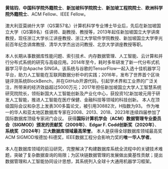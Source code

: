 **黄铭钧**，**中国科学院外籍院士**、**新加坡科学院院士**、**新加坡工程院院士**、**欧洲科学院外籍院士**、ACM Fellow、IEEE Fellow。
<br><br>澳大利亚莫纳什大学（QS第57名）计算机科学专业博士毕业后，先后在新加坡国立大学（QS第8名）任讲师、副教授、教授等，2013年起任新加坡国立大学讲席教授，现任浙江大学长江讲座教授、浙江大学软件学院教授、新加坡国立大学李光前百年纪念讲席教授、清华大学杰出访问教授、北京大学讲座教授等职。
<br><br>本人长期从事数据库性能问题、索引技术、内存数据管理、人工智能、云计算和并行分布式系统的研究与高级应用。2014年至今，耗时多年研发了新一代分布式机器学习平台Apache SINGA，该系统与谷歌的TensorFlow一起入选十佳机器学习平台，助力人工智能在互联网数据分析中的实践；2016年，发布了世界首个区块链评测系统BlockBench，并在GitHub开源代码，引起学术界和工业界的广泛关注，所带来的经济效益超过5000万元；2017年担任新加坡国立大学人工智慧系统研究院院长，领衔新国大人工智能创新及产业化中心，获投资1亿新加坡元用于研发人工智能，推进人工智能在医疗保健、金融科技等领域的科技创新。
本人在顶级国际会议和杂志上发表300多篇论文，被引用30882次，H指数为93。
作为唯一的华人和亚太地区数据库专家在2008、2013、2018、2023年连续四届参加了国际数据库顶级专家闭门会议。
获得**国际计算机学会（ACM）数据管理专业委员会（SIGMOD）颁发的贡献奖（2009年）**、**Edgar F. Codd创新奖（2020年）**、**系统奖（2024年）三大数据库领域最高荣誉**。
本人是获得全球数据库领域最高奖ACM SIGMOD埃德加·科德奖，IEEE数据工程分会影响力奖的**唯一华人学者**。
<br><br>本人在数据库领域的前沿研究，完整解决了构建数据库系统全流程中的关键技术难题，突破了复杂数据查询的局限；为区块链数据管理的发展做出奠基性贡献；提出数据管理和人工智能协同设计思想，其系统列入全球十大通用机器学习框架。
